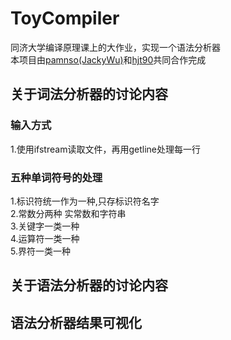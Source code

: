 # ToyCompiler
同济大学编译原理课上的大作业，实现一个语法分析器
<br>本项目由[pamnso(JackyWu)](https://github.com/pamnso)和[hjt90](https://github.com/hjt90)共同合作完成
## 关于词法分析器的讨论内容
### 输入方式
1.使用ifstream读取文件，再用getline处理每一行<br>
### 五种单词符号的处理
1.标识符统一作为一种,只存标识符名字<br>
2.常数分两种 实常数和字符串<br>
3.关键字一类一种<br>
4.运算符一类一种<br>
5.界符一类一种<br>



## 关于语法分析器的讨论内容





## 语法分析器结果可视化


